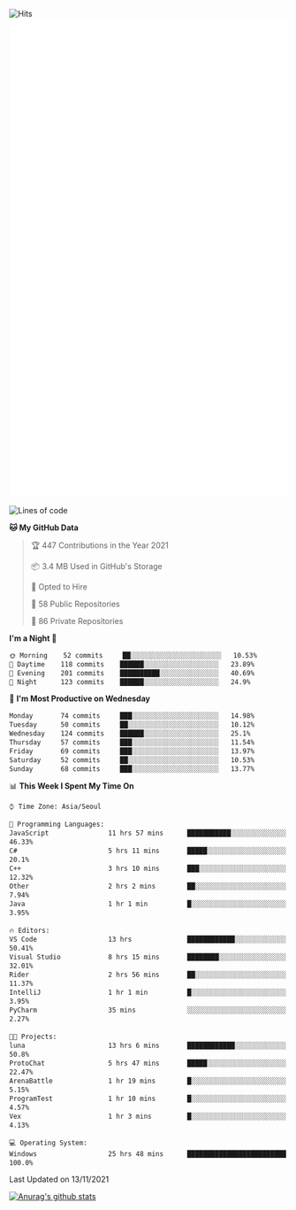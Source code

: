 ![Hits](https://hits.seeyoufarm.com/api/count/incr/badge.svg?url=https%3A%2F%2Fgithub.com%2Fkokose1234&count_bg=%2379C83D&title_bg=%23555555&icon=apple.svg&icon_color=%23E7E7E7&title=hits&edge_flat=false)
<br/>
![Metrics](https://github.com/kokose1234/kokose1234/blob/main/github-metrics.svg)

<!--START_SECTION:waka-->
![Lines of code](https://img.shields.io/badge/From%20Hello%20World%20I%27ve%20Written-11.7%20million%20lines%20of%20code-blue)

**🐱 My GitHub Data** 

> 🏆 447 Contributions in the Year 2021
 > 
> 📦 3.4 MB Used in GitHub's Storage 
 > 
> 💼 Opted to Hire
 > 
> 📜 58 Public Repositories 
 > 
> 🔑 86 Private Repositories  
 > 
**I'm a Night 🦉** 

```text
🌞 Morning    52 commits     ██░░░░░░░░░░░░░░░░░░░░░░░   10.53% 
🌆 Daytime    118 commits    ██████░░░░░░░░░░░░░░░░░░░   23.89% 
🌃 Evening    201 commits    ██████████░░░░░░░░░░░░░░░   40.69% 
🌙 Night      123 commits    ██████░░░░░░░░░░░░░░░░░░░   24.9%

```
📅 **I'm Most Productive on Wednesday** 

```text
Monday       74 commits     ███░░░░░░░░░░░░░░░░░░░░░░   14.98% 
Tuesday      50 commits     ██░░░░░░░░░░░░░░░░░░░░░░░   10.12% 
Wednesday    124 commits    ██████░░░░░░░░░░░░░░░░░░░   25.1% 
Thursday     57 commits     ███░░░░░░░░░░░░░░░░░░░░░░   11.54% 
Friday       69 commits     ███░░░░░░░░░░░░░░░░░░░░░░   13.97% 
Saturday     52 commits     ██░░░░░░░░░░░░░░░░░░░░░░░   10.53% 
Sunday       68 commits     ███░░░░░░░░░░░░░░░░░░░░░░   13.77%

```


📊 **This Week I Spent My Time On** 

```text
⌚︎ Time Zone: Asia/Seoul

💬 Programming Languages: 
JavaScript               11 hrs 57 mins      ███████████░░░░░░░░░░░░░░   46.33% 
C#                       5 hrs 11 mins       █████░░░░░░░░░░░░░░░░░░░░   20.1% 
C++                      3 hrs 10 mins       ███░░░░░░░░░░░░░░░░░░░░░░   12.32% 
Other                    2 hrs 2 mins        ██░░░░░░░░░░░░░░░░░░░░░░░   7.94% 
Java                     1 hr 1 min          █░░░░░░░░░░░░░░░░░░░░░░░░   3.95%

🔥 Editors: 
VS Code                  13 hrs              ████████████░░░░░░░░░░░░░   50.41% 
Visual Studio            8 hrs 15 mins       ████████░░░░░░░░░░░░░░░░░   32.01% 
Rider                    2 hrs 56 mins       ██░░░░░░░░░░░░░░░░░░░░░░░   11.37% 
IntelliJ                 1 hr 1 min          █░░░░░░░░░░░░░░░░░░░░░░░░   3.95% 
PyCharm                  35 mins             ░░░░░░░░░░░░░░░░░░░░░░░░░   2.27%

🐱‍💻 Projects: 
luna                     13 hrs 6 mins       ████████████░░░░░░░░░░░░░   50.8% 
ProtoChat                5 hrs 47 mins       █████░░░░░░░░░░░░░░░░░░░░   22.47% 
ArenaBattle              1 hr 19 mins        █░░░░░░░░░░░░░░░░░░░░░░░░   5.15% 
ProgramTest              1 hr 10 mins        █░░░░░░░░░░░░░░░░░░░░░░░░   4.57% 
Vex                      1 hr 3 mins         █░░░░░░░░░░░░░░░░░░░░░░░░   4.13%

💻 Operating System: 
Windows                  25 hrs 48 mins      █████████████████████████   100.0%

```


 Last Updated on 13/11/2021
<!--END_SECTION:waka-->

[![Anurag's github stats](https://github-readme-stats.vercel.app/api?username=kokose1234&theme=dracula)](https://github.com/anuraghazra/github-readme-stats)



	
